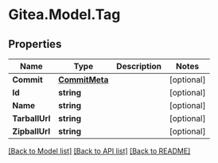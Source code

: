 
# Gitea.Model.Tag

## Properties

Name | Type | Description | Notes
------------ | ------------- | ------------- | -------------
**Commit** | [**CommitMeta**](CommitMeta.md) |  | [optional] 
**Id** | **string** |  | [optional] 
**Name** | **string** |  | [optional] 
**TarballUrl** | **string** |  | [optional] 
**ZipballUrl** | **string** |  | [optional] 

[[Back to Model list]](../README.md#documentation-for-models)
[[Back to API list]](../README.md#documentation-for-api-endpoints)
[[Back to README]](../README.md)

